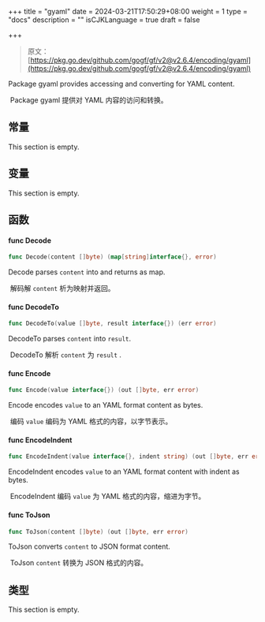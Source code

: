 +++
title = "gyaml"
date = 2024-03-21T17:50:29+08:00
weight = 1
type = "docs"
description = ""
isCJKLanguage = true
draft = false

+++

> 原文：[https://pkg.go.dev/github.com/gogf/gf/v2@v2.6.4/encoding/gyaml](https://pkg.go.dev/github.com/gogf/gf/v2@v2.6.4/encoding/gyaml)

Package gyaml provides accessing and converting for YAML content.

​	Package gyaml 提供对 YAML 内容的访问和转换。

## 常量

This section is empty.

## 变量

This section is empty.

## 函数

#### func Decode

```go
func Decode(content []byte) (map[string]interface{}, error)
```

Decode parses `content` into and returns as map.

​	解码解 `content` 析为映射并返回。

#### func DecodeTo

```go
func DecodeTo(value []byte, result interface{}) (err error)
```

DecodeTo parses `content` into `result`.

​	DecodeTo 解析 `content` 为 `result` .

#### func Encode

```go
func Encode(value interface{}) (out []byte, err error)
```

Encode encodes `value` to an YAML format content as bytes.

​	编码 `value` 编码为 YAML 格式的内容，以字节表示。

#### func EncodeIndent

```go
func EncodeIndent(value interface{}, indent string) (out []byte, err error)
```

EncodeIndent encodes `value` to an YAML format content with indent as bytes.

​	EncodeIndent 编码 `value` 为 YAML 格式的内容，缩进为字节。

#### func ToJson

```go
func ToJson(content []byte) (out []byte, err error)
```

ToJson converts `content` to JSON format content.

​	ToJson `content` 转换为 JSON 格式的内容。

## 类型

This section is empty.